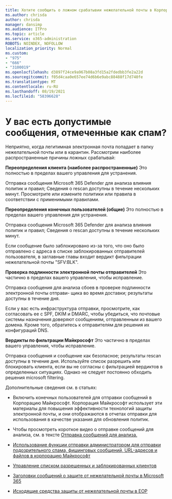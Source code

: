 ```yaml
---
title: Хотите сообщить о ложном срабатывии нежелательной почты в Корпорацию Майкрософт?
ms.author: chrisda
author: chrisda
manager: dansimp
ms.audience: ITPro
ms.topic: article
ms.service: o365-administration
ROBOTS: NOINDEX, NOFOLLOW
localization_priority: Normal
ms.custom:
- "975"
- "666"
- "3100019"
ms.openlocfilehash: d3897f24ce9a967b08a3fd15a2fdedbb3fe2a22d
ms.sourcegitcommit: f05d4caa0e657ee74d6b6e9abc88488f17d740fe
ms.translationtype: MT
ms.contentlocale: ru-RU
ms.lasthandoff: 08/19/2021
ms.locfileid: "58396628"
---
```

# <a name="do-you-have-legitimate-messages-being-marked-as-spam"></a>У вас есть допустимые сообщения, отмеченные как спам?

Неприятно, когда легитимная электронная почта попадает в папку нежелательной почты или в карантин. Рассмотрим наиболее распространенные причины ложных срабатывай:

**Переопределения клиента (наиболее распространенные)** Это полностью в пределах вашего управления для устранения.

Отправка сообщения Microsoft 365 Defender для анализа влияния политик и правил; Сведения о rescan доступны в течение нескольких минут.
Просмотрите или измените политики или правила в соответствии с применимыми правилами. 

**Переопределения конечных пользователей (общие)** Это полностью в пределах вашего управления для устранения. 

Отправка сообщения Microsoft 365 Defender для анализа влияния политик и правил; Сведения о rescan доступны в течение нескольких минут. 

Если сообщение было заблокировано из-за того, что оно было отправлено с адреса в списке заблокированных отправителей пользователя, в заглавные главы входит вердикт фильтрации нежелательной почты "SFV:BLK".

**Проверка подлинности электронной почты отправителей** Это частично в пределах вашего управления, чтобы исправление.

Отправка сообщения для анализа сбоев в проверке подлинности электронной почты отправи- щика во время доставки; результаты доступны в течение дня. 

Если у вас есть инфраструктура отправки, просмотрите, как согласовать ее с SPF, DKIM и DMARC, чтобы убедиться, что почтовые системы назначения доверяют сообщениям, отправленным из вашего домена. Кроме того, обратитесь к отправителям для решения их конфигураций DNS.

**Вердикты по фильтрации Майкрософт** Это частично в пределах вашего управления, чтобы исправление.

Отправка сообщения и сообщение как безопасное; результаты rescan доступны в течение дня. Используйте список разрешить или блокировать клиента, если вы не согласны с фильтрацией вердиктов в определенных ситуациях. Однако не следует постоянно обходить решения microsoft filtering. 

Дополнительные сведения см. в статьях:

- Включить конечных пользователей для отправки сообщений в Корпорацию Майкрософт. Корпорация Майкрософт использует эти материалы для повышения эффективности технологий защиты электронной почты, и они отображаются в отчетах отправки для использования в качестве указания для обновления политик. 

- Чтобы просмотреть короткое видео о отправке сообщений для анализа, см. в тексте [Отправка сообщений для анализа.](https://go.microsoft.com/fwlink/?linkid=2166435)

- [Использование функции отправки администратором для отправки подозрительного спама, фишинговых сообщений, URL-адресов и файлов в корпорацию Майкрософт](https://docs.microsoft.com/microsoft-365/security/office-365-security/admin-submission)

- [Управление списком разрешенных и заблокированных клиентов](https://docs.microsoft.com/microsoft-365/security/office-365-security/tenant-allow-block-list)

- [Заголовки сообщений о защите от нежелательной почты в Microsoft 365](https://docs.microsoft.com/microsoft-365/security/office-365-security/anti-spam-message-headers)

- [Исходящие средства защиты от нежелательной почты в EOP](https://docs.microsoft.com/microsoft-365/security/office-365-security/outbound-spam-controls)